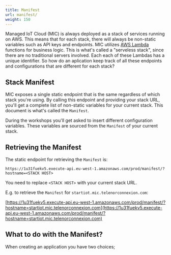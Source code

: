```yaml
---
title: Manifest
url: manifest/
weight: 150
---
```


Managed IoT Cloud (MIC) is always deployed as a stack of services running on AWS. This means that for each stack, there will always be non-static variables such as API keys and endpoints. MIC utilizes [AWS Lambda](https://aws.amazon.com/lambda/) functions for business logic. This is what's called a "serveless stack", since there are no traditional servers involved. Each each of these Lambdas has a unique identifier. So how do an aplication keep track of all these endpoints and configurations that are different for each stack?

## Stack Manifest

MIC exposes a single static endpoint that is the same regardless of which stack you're using. By calling this endpoint and providing your stack URL, you'll get a complete list of non-static variables for your current stack. This document is what's called the `Manifest`.

During the workshops you'll get asked to insert different configuration variables. These variables are sourced from the `Manifest` of your current stack.

## Retrieving the Manifest

The static endpoint for retrieving the `Manifest` is:

```
https://1u31fuekv5.execute-api.eu-west-1.amazonaws.com/prod/manifest/?hostname=<STACK HOST>
```

You need to replace `<STACK HOST>` with your current stack URL.

E.g. to retrieve the `Manifest` for `startiot.mic.telenorconnexion.com`:

[https://1u31fuekv5.execute-api.eu-west-1.amazonaws.com/prod/manifest/?hostname=startiot.mic.telenorconnexion.com](https://1u31fuekv5.execute-api.eu-west-1.amazonaws.com/prod/manifest/?hostname=startiot.mic.telenorconnexion.com)

## What to do with the Manifest?

When creating an application you have two choices; 
